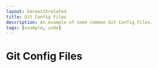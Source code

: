 ```yaml
---
layout: barewithrelated
title: Git Config Files
description: An example of some common Git Config Files.
tags: [example, code]
---
```


# Git Config Files

<LINK>
